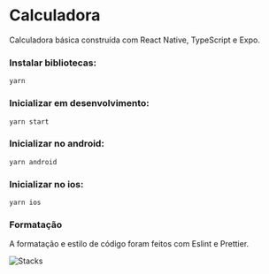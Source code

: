 # Calculadora
Calculadora básica construída com React Native, TypeScript e Expo.

### Instalar bibliotecas:
```
yarn
```

### Inicializar em desenvolvimento:
```
yarn start
```

### Inicializar no android:
```
yarn android
```

### Inicializar no ios:
```
yarn ios
```

### Formatação
A formatação e estilo de código foram feitos com Eslint e Prettier.

![Stacks](https://skillicons.dev/icons?i=react,ts,git,github&theme=dark)

